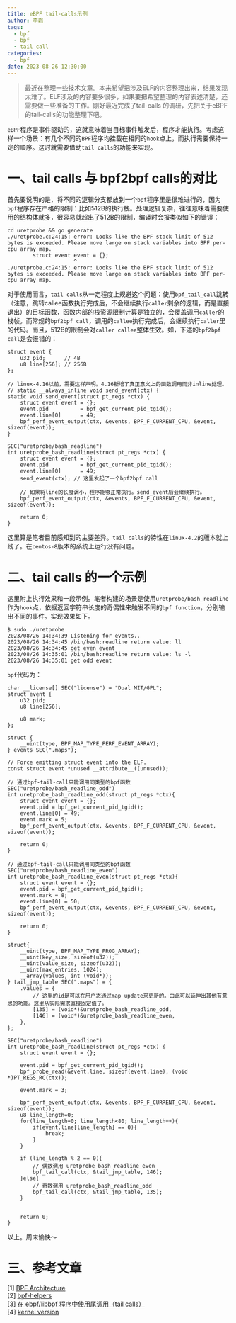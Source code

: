 ```yaml
---
title: eBPF tail-calls示例
author: 李岩
tags:
  - bpf
  - bpf
  - tail call
categories:
  - bpf
date: 2023-08-26 12:30:00
---
```

> 最近在整理一些技术文章。本来希望把涉及ELF的内容整理出来，结果发现太难了。ELF涉及的内容要多很多，如果要把希望整理的内容表述清楚，还需要做一些准备的工作。刚好最近完成了tail-calls 的调研，先把关于eBPF的tail-calls的功能整理下吧。

`eBPF`程序是事件驱动的，这就意味着当目标事件触发后，程序才能执行。考虑这样一个场景：有几个不同的`BPF`程序均挂载在相同的`hook`点上，而执行需要保持一定的顺序。这时就需要借助`tail calls`的功能来实现。
<!--more-->

# 一、tail calls 与 bpf2bpf calls的对比

首先要说明的是，将不同的逻辑分支都放到一个`bpf`程序里是很难进行的，因为`bpf`程序存在严格的限制：比如512B的执行栈。处理逻辑复杂，往往意味着需要使用的结构体就多，很容易就超出了512B的限制，编译时会报类似如下的错误：

```
cd uretprobe && go generate
./uretprobe.c:24:15: error: Looks like the BPF stack limit of 512 bytes is exceeded. Please move large on stack variables into BPF per-cpu array map.
        struct event event = {};
                     ^
./uretprobe.c:24:15: error: Looks like the BPF stack limit of 512 bytes is exceeded. Please move large on stack variables into BPF per-cpu array map.

```

对于使用而言，`tail calls`从一定程度上规避这个问题：使用`bpf_tail_call`跳转（注意，跳转callee函数执行完成后，不会继续执行`caller`剩余的逻辑，而是直接退出）的目标函数，函数内部的栈资源限制计算是独立的，会覆盖调用`caller`的栈帧。而常规的`bpf2bpf call`，调用的`callee`执行完成后，会继续执行`caller`里的代码。而且，512B的限制会对`caller callee`整体生效。如，下述的`bpf2bpf call`是会报错的：

```
struct event {
	u32 pid;      // 4B
	u8 line[256]; // 256B
};

// linux-4.16以前，需要这样声明。4.16新增了真正意义上的函数调用而非inline处理。
// static __always_inline void send_event(ctx) {
static void send_event(struct pt_regs *ctx) {
	struct event event = {};
	event.pid          = bpf_get_current_pid_tgid();
	event.line[0]      = 49;
	bpf_perf_event_output(ctx, &events, BPF_F_CURRENT_CPU, &event, sizeof(event));
}

SEC("uretprobe/bash_readline")
int uretprobe_bash_readline(struct pt_regs *ctx) {
    struct event event = {};
    event.pid          = bpf_get_current_pid_tgid();
    event.line[0]      = 49;
    send_event(ctx); // 这里发起了一个bpf2bpf call
    
    // 如果将line的长度调小，程序能够正常执行。send_event后会继续执行。
    bpf_perf_event_output(ctx, &events, BPF_F_CURRENT_CPU, &event, sizeof(event));

    return 0;
}

```

这里算是笔者目前感知到的主要差异。`tail calls`的特性在`linux-4.2`的版本就上线了。在`centos-8`版本的系统上运行没有问题。

# 二、tail calls 的一个示例

这里附上执行效果和一段示例。笔者构建的场景是使用`uretprobe/bash_readline`作为`hook`点，依据返回字符串长度的奇偶性来触发不同的`bpf function`，分别输出不同的事件。实现效果如下。

```
$ sudo ./uretprobe
2023/08/26 14:34:39 Listening for events..
2023/08/26 14:34:45 /bin/bash:readline return value: ll
2023/08/26 14:34:45 get even event
2023/08/26 14:35:01 /bin/bash:readline return value: ls -l
2023/08/26 14:35:01 get odd event

```

`bpf`代码为：

``` 
char __license[] SEC("license") = "Dual MIT/GPL";
struct event {
    u32 pid;
    u8 line[256];

    u8 mark;
};

struct {
    __uint(type, BPF_MAP_TYPE_PERF_EVENT_ARRAY);
} events SEC(".maps");

// Force emitting struct event into the ELF.
const struct event *unused __attribute__((unused));

// 通过bpf-tail-call只能调用同类型的bpf函数
SEC("uretprobe/bash_readline_odd")
int uretprobe_bash_readline_odd(struct pt_regs *ctx){
    struct event event = {};
    event.pid = bpf_get_current_pid_tgid();
    event.line[0] = 49;
    event.mark = 5;
    bpf_perf_event_output(ctx, &events, BPF_F_CURRENT_CPU, &event, sizeof(event));

    return 0;
}

// 通过bpf-tail-call只能调用同类型的bpf函数
SEC("uretprobe/bash_readline_even")
int uretprobe_bash_readline_even(struct pt_regs *ctx){
    struct event event = {};
    event.pid = bpf_get_current_pid_tgid();
    event.mark = 8;
    event.line[0] = 50;
    bpf_perf_event_output(ctx, &events, BPF_F_CURRENT_CPU, &event, sizeof(event));

    return 0;
}

struct{
    __uint(type, BPF_MAP_TYPE_PROG_ARRAY);
    __uint(key_size, sizeof(u32));
    __uint(value_size, sizeof(u32));
    __uint(max_entries, 1024);
    __array(values, int (void*));
} tail_jmp_table SEC(".maps") = {
    .values = {
    	// 这里的id是可以在用户态通过map update来更新的。由此可以延伸出其他有意思的功能。这里从实际需求直接固定值了。
        [135] = (void*)&uretprobe_bash_readline_odd,
        [146] = (void*)&uretprobe_bash_readline_even,
    },
};

SEC("uretprobe/bash_readline")
int uretprobe_bash_readline(struct pt_regs *ctx) {
    struct event event = {};

    event.pid = bpf_get_current_pid_tgid();
    bpf_probe_read(&event.line, sizeof(event.line), (void *)PT_REGS_RC(ctx));

    event.mark = 3;

    bpf_perf_event_output(ctx, &events, BPF_F_CURRENT_CPU, &event, sizeof(event));
    u8 line_length=0;
    for(line_length=0; line_length<80; line_length++){
        if(event.line[line_length] == 0){
            break;
        }
    }

    if (line_length % 2 == 0){
    	// 偶数调用 uretprobe_bash_readline_even
        bpf_tail_call(ctx, &tail_jmp_table, 146);
    }else{
    	// 奇数调用 uretprobe_bash_readline_odd
        bpf_tail_call(ctx, &tail_jmp_table, 135);
    }


    return 0;
}

```   

以上。周末愉快～

# 三、参考文章
[1] [BPF Architecture](https://docs.cilium.io/en/latest/bpf/architecture/)  
[2] [bpf-helpers](https://man7.org/linux/man-pages/man7/bpf-helpers.7.html)  
[3] [在 ebpf/libbpf 程序中使用尾调用（tail calls）](https://mozillazg.com/2022/10/ebpf-libbpf-use-tail-calls.html)  
[4] [kernel version](https://github.com/iovisor/bcc/blob/master/docs/kernel-versions.md)
